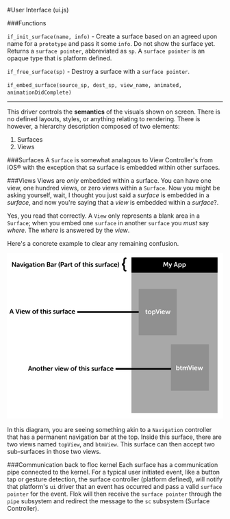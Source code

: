 #User Interface (ui.js)

###Functions

`if_init_surface(name, info)` - Create a surface based on an agreed upon name for a `prototype` and pass it some `info`. Do not show the surface yet.  Returns a `surface pointer`, abbreviated as `sp`.  A `surface pointer` is an opaque type that is platform defined.

`if_free_surface(sp)` - Destroy a surface with a `surface pointer`.

`if_embed_surface(source_sp, dest_sp, view_name, animated, animationDidComplete)`

------

This driver controls the **semantics** of the visuals shown on screen.  There is no defined layouts, styles, or anything relating to rendering. There is however, a hierarchy description composed of two elements:

 1. Surfaces
 2. Views

###Surfaces
A `Surface` is somewhat analagous to View Controller's from iOS® with the exception that sa surface is embedded within other surfaces.

###Views
Views are *only* embedded within a surface.  You can have one view, one hundred views, or zero views within a `Surface`. Now you might be asking yourself,
wait, I thought you just said a *surface* is embedded in a *surface*, and now you're saying that a *view* is embedded within a *surface*?.

Yes, you read that correctly. A `View` only represents a blank area in a `Surface`; when you embed one `surface` in another `surface` you *must* say *where*. The *where*
is answered by the *view*.

Here's a concrete example to clear any remaining confusion.

![](../images/ui_surface_and_views.png)

In this diagram, you are seeing something akin to a `Navigation` controller that has a permanent navigation bar at the top. Inside this surface, there are two views named `topView`, and `btmView`.
This surface can then accept two sub-surfaces in those two views.

###Communication back to floc kernel
Each surface has a communication pipe connected to the kernel. For a typical user initiated event, like a button tap or gesture detection, the surface controller (platform defined), will notify that platform's `ui` driver that an event has occurred and pass a valid `surface pointer` for the event.  Flok will then receive the `surface pointer` through the `pipe` subsystem and redirect the message to the `sc` subsystem (Surface Controller).
